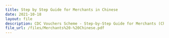 ```yaml
---
title: Step by Step Guide for Merchants in Chinese
date: 2021-10-18
layout: file
description: CDC Vouchers Scheme - Step-by-Step Guide for Merchants (Chinese)
file_url: /files/Merchants%20-%20Chinese.pdf
---
```

